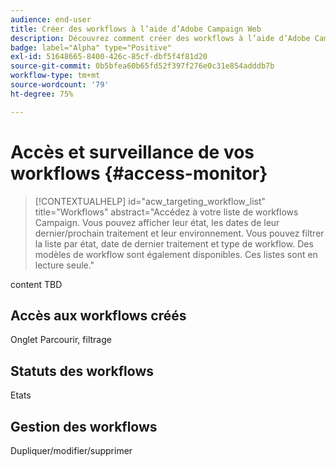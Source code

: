 ```yaml
---
audience: end-user
title: Créer des workflows à l’aide d’Adobe Campaign Web
description: Découvrez comment créer des workflows à l’aide d’Adobe Campaign Web.
badge: label="Alpha" type="Positive"
exl-id: 51648665-8400-426c-85cf-dbf5f4f81d20
source-git-commit: 0b5bfea60b65fd52f397f276e0c31e854adddb7b
workflow-type: tm+mt
source-wordcount: '79'
ht-degree: 75%

---
```


# Accès et surveillance de vos workflows {#access-monitor}

>[!CONTEXTUALHELP]
>id="acw_targeting_workflow_list"
>title="Workflows"
>abstract="Accédez à votre liste de workflows Campaign. Vous pouvez afficher leur état, les dates de leur dernier/prochain traitement et leur environnement. Vous pouvez filtrer la liste par état, date de dernier traitement et type de workflow. Des modèles de workflow sont également disponibles. Ces listes sont en lecture seule."

content TBD

## Accès aux workflows créés

Onglet Parcourir, filtrage

## Statuts des workflows

Etats

## Gestion des workflows

Dupliquer/modifier/supprimer
